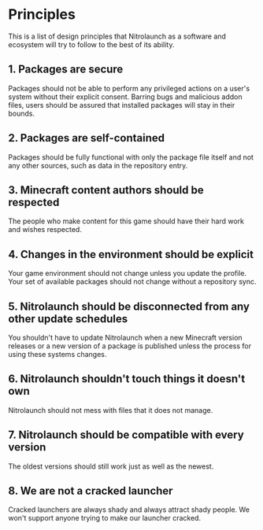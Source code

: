 # Principles

This is a list of design principles that Nitrolaunch as a software and ecosystem will try to follow to the best of its ability.

## 1. Packages are secure
Packages should not be able to perform any privileged actions on a user's system without their explicit consent. Barring bugs and malicious addon files, users should be assured that installed packages will stay in their bounds.

## 2. Packages are self-contained
Packages should be fully functional with only the package file itself and not any other sources, such as data in the repository entry.

## 3. Minecraft content authors should be respected
The people who make content for this game should have their hard work and wishes respected.

## 4. Changes in the environment should be explicit
Your game environment should not change unless you update the profile. Your set of available packages should not change without a repository sync.

## 5. Nitrolaunch should be disconnected from any other update schedules
You shouldn't have to update Nitrolaunch when a new Minecraft version releases or a new version of a package is published unless the process for using these systems changes.

## 6. Nitrolaunch shouldn't touch things it doesn't own
Nitrolaunch should not mess with files that it does not manage.

## 7. Nitrolaunch should be compatible with every version
The oldest versions should still work just as well as the newest.

## 8. We are not a cracked launcher
Cracked launchers are always shady and always attract shady people. We won't support anyone trying to make our launcher cracked.
